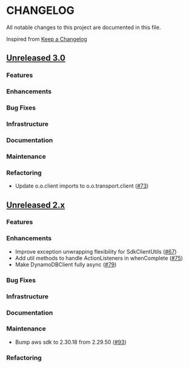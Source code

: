 # CHANGELOG
All notable changes to this project are documented in this file.

Inspired from [Keep a Changelog](https://keepachangelog.com/en/1.1.0/)

## [Unreleased 3.0](https://github.com/opensearch-project/opensearch-remote-metadata-sdk/compare/2.x...HEAD)
### Features
### Enhancements
### Bug Fixes
### Infrastructure
### Documentation
### Maintenance
### Refactoring
- Update o.o.client imports to o.o.transport.client ([#73](https://github.com/opensearch-project/opensearch-remote-metadata-sdk/pull/73))

## [Unreleased 2.x](https://github.com/opensearch-project/opensearch-remote-metadata-sdk/compare/2.19...2.x)
### Features
### Enhancements
- Improve exception unwrapping flexibility for SdkClientUtils ([#67](https://github.com/opensearch-project/opensearch-remote-metadata-sdk/pull/67))
- Add util methods to handle ActionListeners in whenComplete ([#75](https://github.com/opensearch-project/opensearch-remote-metadata-sdk/pull/75))
- Make DynamoDBClient fully async ([#79](https://github.com/opensearch-project/opensearch-remote-metadata-sdk/pull/79))

### Bug Fixes
### Infrastructure
### Documentation
### Maintenance
- Bump aws sdk to 2.30.18 from 2.29.50 ([#93](https://github.com/opensearch-project/opensearch-remote-metadata-sdk/pull/93))
### Refactoring
